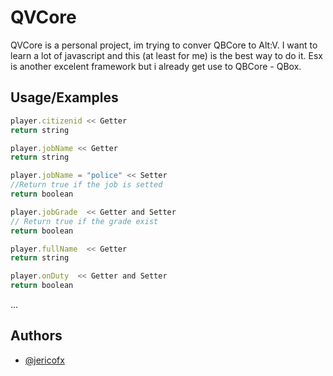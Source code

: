 
# QVCore

QVCore is a personal project, im trying to conver QBCore to Alt:V.
I want to learn a lot of javascript and this (at least for me) is the best way to do it.
Esx is another excelent framework but i already get use to QBCore - QBox.






## Usage/Examples

```typescript
player.citizenid << Getter
return string
```
```typescript
player.jobName << Getter
return string
```
```typescript
player.jobName = "police" << Setter
//Return true if the job is setted
return boolean
```
```typescript
player.jobGrade  << Getter and Setter
// Return true if the grade exist
return boolean
```
```typescript
player.fullName  << Getter
return string
```
```typescript
player.onDuty  << Getter and Setter
return boolean
```
...
## Authors

- [@jericofx](https://www.github.com/jericofx)

